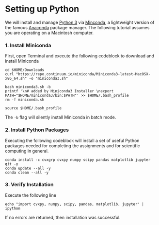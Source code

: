 # Setting up Python

We will install and manage [Python 3](https://www.python.org) via [Minconda](https://conda.io/miniconda.html), a lightweight version of the famous [Anaconda](https://www.continuum.io/downloads) package manager. The following tutorial assumes you are operating on a Macintosh computer.

### 1. Install Miniconda

First, open Terminal and execute the following codeblock to download and install Miniconda

```
cd $HOME/Downloads
curl "https://repo.continuum.io/miniconda/Miniconda3-latest-MacOSX-x86_64.sh" -o "miniconda3.sh"

bash miniconda3.sh -b
printf '\n# added by Miniconda3 Installer \nexport PATH="$HOME/miniconda3/bin:$PATH"' >> $HOME/.bash_profile
rm -f miniconda.sh

source $HOME/.bash_profile
```

The `-b` flag will silently install Miniconda in batch mode.

### 2. Install Python Packages

Executing the following codeblock will install a set of useful Python packages needed for completing the assignments and for scientific computing in general.

```
conda install -c cvxgrp cvxpy numpy scipy pandas matplotlib jupyter git -y
conda update --all -y
conda clean --all -y
```

### 3. Verify Installation

Execute the following line

```
echo "import cvxpy, numpy, scipy, pandas, matplotlib, jupyter" | ipython
```

If no errors are returned, then installation was successful.